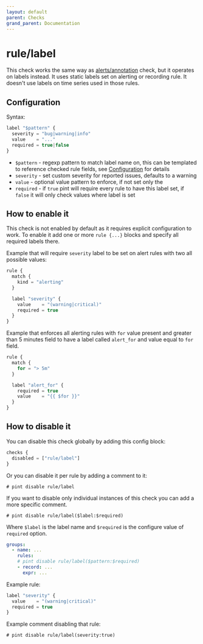 ```yaml
---
layout: default
parent: Checks
grand_parent: Documentation
---
```


# rule/label

This check works the same way as [alerts/annotation](../alerts/annotation.md) check,
but it operates on labels instead.
It uses static labels set on alerting or recording rule. It doesn't use
labels on time series used in those rules.

## Configuration

Syntax:

```js
label "$pattern" {
  severity = "bug|warning|info"
  value    = "..."
  required = true|false
}
```

- `$pattern` - regexp pattern to match label name on, this can be templated
  to reference checked rule fields, see [Configuration](../../configuration.md)
  for details
- `severity` - set custom severity for reported issues, defaults to a warning
- `value` - optional value pattern to enforce, if not set only the 
- `required` - if `true` pint will require every rule to have this label set,
  if `false` it will only check values where label is set

## How to enable it

This check is not enabled by default as it requires explicit configuration
to work.
To enable it add one or more `rule {...}` blocks and specify all required
labels there.

Example that will require `severity` label to be set on alert rules with two
all possible values:

```js
rule {
  match {
    kind = "alerting"
  }

  label "severity" {
    value    = "(warning|critical)"
    required = true
  }
}
```

Example that enforces all alerting rules with `for` value present and greater
than 5 minutes field to have a label called `alert_for` and value equal to
`for` field.

```js
rule {
  match {
    for = "> 5m"
  }

  label "alert_for" {
    required = true
    value    = "{{ $for }}"
  }
}
```

## How to disable it

You can disable this check globally by adding this config block:

```js
checks {
  disabled = ["rule/label"]
}
```

Or you can disable it per rule by adding a comment to it:

`# pint disable rule/label`

If you want to disable only individual instances of this check
you can add a more specific comment.

`# pint disable rule/label($label:$required)`

Where `$label` is the label name and `$required` is the configure value
of `required` option.

```yaml
groups:
  - name: ...
    rules:
    # pint disable rule/label($pattern:$required)
    - record: ...
      expr: ...
```

Example rule:

```js
label "severity" {
  value    = "(warning|critical)"
  required = true
}
```

Example comment disabling that rule:

`# pint disable rule/label(severity:true)`
